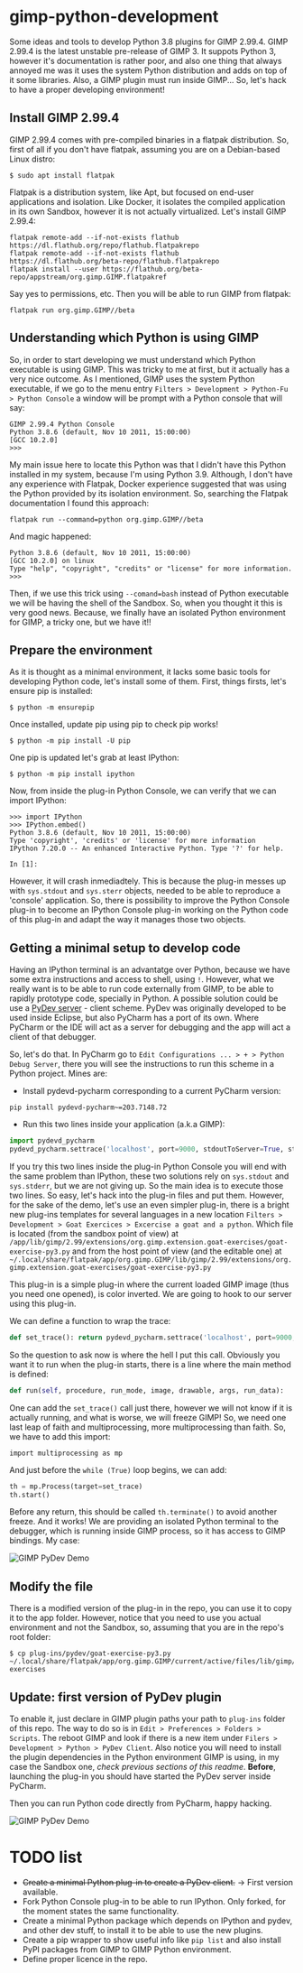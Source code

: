 # gimp-python-development
Some ideas and tools to develop Python 3.8 plugins for GIMP 2.99.4. GIMP 2.99.4 is the latest unstable pre-release of GIMP 3. It suppots Python 3,
however it's documentation is rather poor, and also one thing that always annoyed me was it uses the system Python distribution and adds on top
of it some libraries. Also, a GIMP plugin must run inside GIMP... So, let's hack to have a proper developing environment!

## Install GIMP 2.99.4

GIMP 2.99.4 comes with pre-compiled binaries in a flatpak distribution. So, first of all if you don't have flatpak, assuming you are on a Debian-based
Linux distro: 

```
$ sudo apt install flatpak
```

Flatpak is a distribution system, like Apt, but focused on end-user applications and isolation. Like Docker, it isolates the compiled application
in its own Sandbox, however it is not actually virtualized. Let's install GIMP 2.99.4: 

```
flatpak remote-add --if-not-exists flathub https://dl.flathub.org/repo/flathub.flatpakrepo
flatpak remote-add --if-not-exists flathub https://dl.flathub.org/beta-repo/flathub.flatpakrepo
flatpak install --user https://flathub.org/beta-repo/appstream/org.gimp.GIMP.flatpakref
```
Say yes to permissions, etc. Then you will be able to run GIMP from flatpak: 

```
flatpak run org.gimp.GIMP//beta
```

## Understanding which Python is using GIMP 

So, in order to start developing we must understand which Python executable is using GIMP. This was tricky to me at first, but it actually has 
a very nice outcome. As I mentioned, GIMP uses the system Python executable, if we go to the menu entry 
`Filters > Development > Python-Fu > Python Console` a window will be prompt with a Python console that will say: 

```
GIMP 2.99.4 Python Console
Python 3.8.6 (default, Nov 10 2011, 15:00:00) 
[GCC 10.2.0]
>>> 
```

My main issue here to locate this Python was that I didn't have this Python installed in my system, because I'm using Python 3.9. Although, I don't
have any experience with Flatpak, Docker experience suggested that was using the Python provided by its isolation environment. So, searching 
the Flatpak documentation I found this approach: 

```
flatpak run --command=python org.gimp.GIMP//beta
```

And magic happened: 

```
Python 3.8.6 (default, Nov 10 2011, 15:00:00) 
[GCC 10.2.0] on linux
Type "help", "copyright", "credits" or "license" for more information.
>>>
```

Then, if we use this trick using `--comand=bash` instead of Python executable we will be having the shell of the Sandbox. So, when you thought it
this is very good news. Because, we finally have an isolated Python environment for GIMP, a tricky one, but we have it!!

## Prepare the environment

As it is thought as a minimal environment, it lacks some basic tools for developing Python code, let's install some of them. First, things 
firsts, let's ensure pip is installed: 

```
$ python -m ensurepip
```

Once installed, update pip using pip to check pip works!

```
$ python -m pip install -U pip
```

One pip is updated let's grab at least IPython:

```
$ python -m pip install ipython
```

Now, from inside the plug-in Python Console, we can verify that we can import IPython: 

```
>>> import IPython
>>> IPython.embed()
Python 3.8.6 (default, Nov 10 2011, 15:00:00) 
Type 'copyright', 'credits' or 'license' for more information
IPython 7.20.0 -- An enhanced Interactive Python. Type '?' for help.

In [1]: 
```

However, it will crash inmediadtely. This is because the plug-in messes up with `sys.stdout` and `sys.sterr` objects, needed to be able to reproduce
a 'console' application. So, there is possibility to improve the Python Console plug-in to become an IPython Console plug-in working on the
Python code of this plug-in and adapt the way it manages those two objects.


## Getting a minimal setup to develop code

Having an IPython terminal is an advantatge over Python, because we have some extra instructions and access to shell, using `!`. However, what 
we really want is to be able to run code externally from GIMP, to be able to rapidly prototype code, specially in Python. A possible solution 
could be use a [PyDev server](https://www.pydev.org/) - client scheme. PyDev was originally developed to be used inside Eclipse, but also PyCharm
has a port of its own. Where PyCharm or the IDE will act as a server for debugging and the app will act a client of that debugger. 

So, let's do that. In PyCharm go to `Edit Configurations ... > + > Python Debug Server`, there you will see the instructions to run this scheme
in a Python project. Mines are:

- Install pydevd-pycharm corresponding to a current PyCharm version:

```
pip install pydevd-pycharm~=203.7148.72
```

- Run this two lines inside your application (a.k.a GIMP): 

```python
import pydevd_pycharm
pydevd_pycharm.settrace('localhost', port=9000, stdoutToServer=True, stderrToServer=True)
```

If you try this two lines inside the plug-in Python Console you will end with the same problem than IPython, these two solutions rely on 
`sys.stdout` and `sys.stderr`, but we are not giving up. So the main idea is to execute those two lines. So easy, let's hack into the plug-in
files and put them. However, for the sake of the demo, let's use an even simpler plug-in, there is a bright new plug-ins templates for
several languages in a new location `Filters > Development > Goat Exercices > Excercise a goat and a python`. Which file is located (from 
the sandbox point of view) at `/app/lib/gimp/2.99/extensions/org.gimp.extension.goat-exercises/goat-exercise-py3.py` and from
the host point of view (and the editable one) at `~/.local/share/flatpak/app/org.gimp.GIMP/lib/gimp/2.99/extensions/org.gimp.extension.goat-exercises/goat-exercise-py3.py`

This plug-in is a simple 
plug-in where the current loaded GIMP image (thus you need one opened), is color inverted. We are going to hook to our server using this plug-in.

We can define a function to wrap the trace: 

```python
def set_trace(): return pydevd_pycharm.settrace('localhost', port=9000, stdoutToServer=True, stderrToServer=True)
```

So the question to ask now is where the hell I put this call. Obviously you want it to run when the plug-in starts, there is a line where the 
main method is defined: 

```python
def run(self, procedure, run_mode, image, drawable, args, run_data):
```

One can add the `set_trace()` call just there, however we will not know if it is actually running, and what is worse, we will freeze GIMP! So,
we need one last leap of faith and multiprocessing, more multiprocessing than faith. So, we have to add this import: 

```
import multiprocessing as mp
```

And just before the `while (True)` loop begins, we can add:

```python
th = mp.Process(target=set_trace)
th.start()
```

Before any return, this should be called `th.terminate()` to avoid another freeze. And it works! We are providing an isolated Python terminal
to the debugger, which is running inside GIMP process, so it has access to GIMP bindings. My case: 

![GIMP PyDev Demo](GIMP-PyDev-Demo.jpeg)

## Modify the file

There is a modified version of the plug-in in the repo, you can use it to copy it to the app folder. However, notice that you need to use you 
actual environment and not the Sandbox, so, assuming that you are in the repo's root folder:

```
$ cp plug-ins/pydev/goat-exercise-py3.py ~/.local/share/flatpak/app/org.gimp.GIMP/current/active/files/lib/gimp/2.99/extensions/org.gimp.extension.goat-exercises
```

## Update: first version of PyDev plugin

To enable it, just declare in GIMP plugin paths your path to `plug-ins` folder of this repo. The
way to do so is in `Edit > Preferences > Folders > Scripts`. The reboot GIMP and look if there is a
new item under `Filers > Development > Python > PyDev Client`. Also notice you will need to install 
the plugin dependencies in the Python environment GIMP is using, in my case the Sandbox one, _check previous
sections of this readme_. **Before**, launching the plug-in you should have started the PyDev server inside PyCharm. 

Then you can run Python code directly from PyCharm, happy hacking. 

![GIMP PyDev Demo](GIMP-PyDev-Demo-2.jpeg)


# TODO list

- ~~Create a minimal Python plug-in to create a PyDev client.~~ → First version available.
- Fork Python Console plug-in to be able to run IPython. Only forked, for the moment states
  the same functionality. 
- Create a minimal Python package which depends on IPython and pydev, and other dev stuff, to install
  it to be able to use the new plugins. 
- Create a pip wrapper to show useful info like `pip list` and also install PyPI packages from GIMP 
  to GIMP Python environment.
- Define proper licence in the repo. 